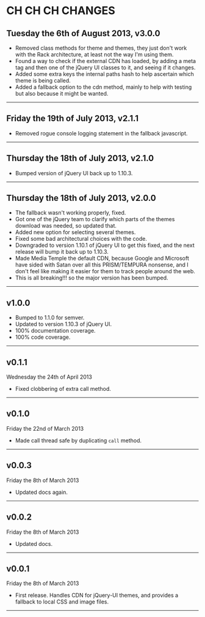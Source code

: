 # CH CH CH CHANGES #

## Tuesday the 6th of August 2013, v3.0.0 ##

* Removed class methods for theme and themes, they just don't work with the Rack architecture, at least not the way I'm using them.
* Found a way to check if the external CDN has loaded, by adding a meta tag and then one of the jQuery UI classes to it, and seeing if it changes.
* Added some extra keys the internal paths hash to help ascertain which theme is being called.
* Added a fallback option to the cdn method, mainly to help with testing but also because it might be wanted.

----


## Friday the 19th of July 2013, v2.1.1 ##

* Removed rogue console logging statement in the fallback javascript.

----


## Thursday the 18th of July 2013, v2.1.0 ##

* Bumped version of jQuery UI back up to 1.10.3.

----


## Thursday the 18th of July 2013, v2.0.0 ##

* The fallback wasn't working properly, fixed.
* Got one of the jQuery team to clarify which parts of the themes download was needed, so updated that.
* Added new option for selecting several themes.
* Fixed some bad architectural choices with the code.
* Downgraded to version 1.10.1 of jQuery UI to get this fixed, and the next release will bump it back up to 1.10.3.
* Made Media Temple the default CDN, because Google and Microsoft have sided with Satan over all this PRISM/TEMPURA nonsense, and I don't feel like making it easier for them to track people around the web.
* This is all breaking!!! so the major version has been bumped.

----


## v1.0.0 ##

* Bumped to 1.1.0 for semver.
* Updated to version 1.10.3 of jQuery UI.
* 100% documentation coverage.
* 100% code coverage.

----


## v0.1.1 ##

Wednesday the 24th of April 2013

* Fixed clobbering of extra call method.

____


## v0.1.0 ##

Friday the 22nd of March 2013

* Made call thread safe by duplicating `call` method.

----

## v0.0.3 ##

Friday the 8th of March 2013

* Updated docs again.

----

## v0.0.2 ##

Friday the 8th of March 2013

* Updated docs.

----

## v0.0.1 ##

Friday the 8th of March 2013

* First release. Handles CDN for jQuery-UI themes, and provides a fallback to local CSS and image files.

----
